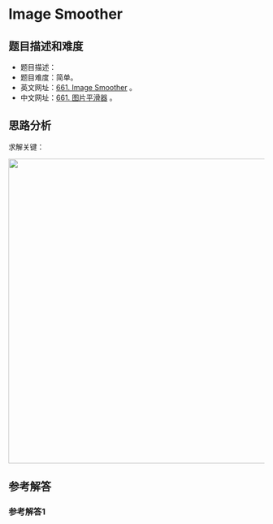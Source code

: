 # Image Smoother

## 题目描述和难度
+ 题目描述：
+ 题目难度：简单。
+ 英文网址：[661. Image Smoother](https://leetcode.com/problems/image-smoother/description/)  。
+ 中文网址：[661. 图片平滑器](https://leetcode-cn.com/problems/image-smoother/description/)  。
## 思路分析
求解关键：

<img src="https://liweiwei1419.github.io/images/leetcode-solution/" width="600">

## 参考解答
### 参考解答1

```java

```